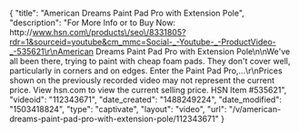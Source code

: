 {
    "title": "American Dreams Paint Pad Pro with Extension Pole",
    "description": "For More Info or to Buy Now: http:\/\/www.hsn.com\/products\/seo\/8331805?rdr=1&sourceid=youtube&cm_mmc=Social-_-Youtube-_-ProductVideo-_-535621\r\nAmerican Dreams Paint Pad Pro with Extension Pole\n\nWe've all been there, trying to paint with cheap foam pads. They don't cover well, particularly in corners and on edges. Enter the Paint Pad Pro,...\r\nPrices shown on the previously recorded video may not represent the current price.  View hsn.com to view the current selling price. HSN Item #535621",
    "videoid": "112343671",
    "date_created": "1488249224",
    "date_modified": "1503418824",
    "type": "captivate",
    "layout": "video",
    "url": "\/v\/american-dreams-paint-pad-pro-with-extension-pole\/112343671"
}